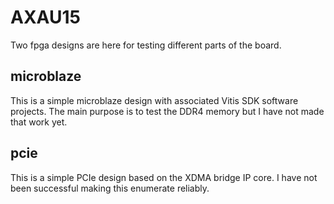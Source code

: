 # AXAU15
Two fpga designs are here for testing different parts of the board.

## microblaze
This is a simple microblaze design with associated Vitis SDK software projects.  The main purpose is to test the DDR4 memory but I have not made that work yet.

## pcie
This is a simple PCIe design based on the XDMA bridge IP core. I have not been successful making this enumerate reliably.

